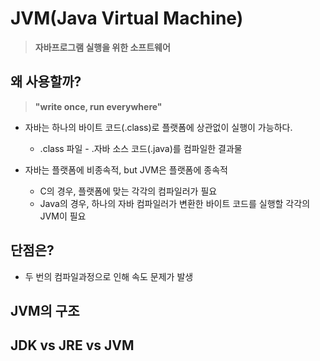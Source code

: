 # JVM(Java Virtual Machine)

> **자바프로그램 실행을 위한 소프트웨어**

## 왜 사용할까?
> **"write once, run everywhere"**
- 자바는 하나의 바이트 코드(.class)로 플랫폼에 상관없이 실행이 가능하다.
    - .class 파일 - .자바 소스 코드(.java)를 컴파일한 결과물

- 자바는 플랫폼에 비종속적, but JVM은 플랫폼에 종속적
    - C의 경우, 플랫폼에 맞는 각각의 컴파일러가 필요
    - Java의 경우, 하나의 자바 컴파일러가 변환한 바이트 코드를 실행할 각각의 JVM이 필요

## 단점은?
- 두 번의 컴파일과정으로 인해 속도 문제가 발생

## JVM의 구조

## JDK vs JRE vs JVM
